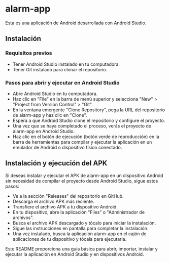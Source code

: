 # alarm-app
Esta es una aplicación de Android desarrollada con Android Studio.

## Instalación

### Requisitos previos
- Tener Android Studio instalado en tu computadora.
- Tener Git instalado para clonar el repositorio.

### Pasos para abrir y ejecutar en Android Studio
- Abre Android Studio en tu computadora.
- Haz clic en "File" en la barra de menú superior y selecciona "New" > "Project from Version Control" > "Git".
- En la ventana emergente "Clone Repository", pega la URL del repositorio de alarm-app y haz clic en "Clone".
- Espera a que Android Studio clone el repositorio y configure el proyecto.
- Una vez que se haya completado el proceso, verás el proyecto de alarm-app en Android Studio.
- Haz clic en el botón de ejecución (botón verde de reproducción) en la barra de herramientas para compilar y ejecutar la aplicación en un emulador de Android o dispositivo físico conectado.


## Instalación y ejecución del APK
Si deseas instalar y ejecutar el APK de alarm-app en un dispositivo Android sin necesidad de compilar el proyecto desde Android Studio, sigue estos pasos:
- Ve a la sección "Releases" del repositorio en GitHub.
- Descarga el archivo APK más reciente.
- Transfiere el archivo APK a tu dispositivo Android.
- En tu dispositivo, abre la aplicación "Files" o "Administrador de archivos".
- Busca el archivo APK descargado y tócalo para iniciar la instalación.
- Sigue las instrucciones en pantalla para completar la instalación.
- Una vez instalado, busca la aplicación alarm-app en el cajón de aplicaciones de tu dispositivo y tócala para ejecutarla.


Este README proporciona una guía básica para abrir, importar, instalar y ejecutar la aplicación en Android Studio y en dispositivos Android.